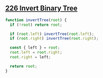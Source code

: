## [226 Invert Binary Tree](https://leetcode.com/problems/invert-binary-tree/description/)

<!-- notecardId: 1742221078818 -->

```js
function invertTree(root) {
  if (!root) return root;

  if (root.left) invertTree(root.left);
  if (root.right) invertTree(root.right);

  const { left } = root;
  root.left = root.right;
  root.right = left;

  return root;
}
```
